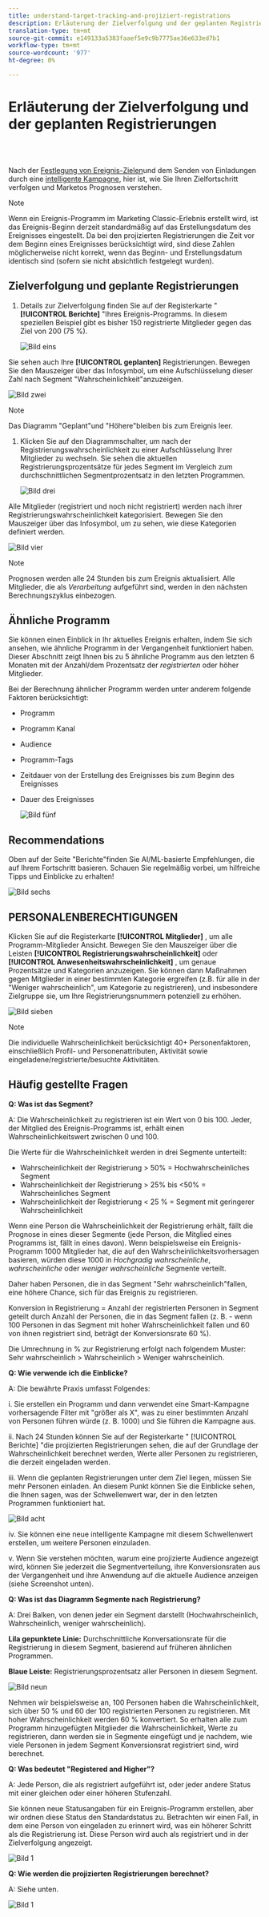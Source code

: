 ```yaml
---
title: understand-target-tracking-and-projiziert-registrations
description: Erläuterung der Zielverfolgung und der geplanten Registrierungen
translation-type: tm+mt
source-git-commit: e149133a5383faaef5e9c9b7775ae36e633ed7b1
workflow-type: tm+mt
source-wordcount: '977'
ht-degree: 0%

---
```



# Erläuterung der Zielverfolgung und der geplanten Registrierungen

<br> 

Nach der [Festlegung von Ereignis-Zielen](/help/sky/setting-event-goals.md)und dem Senden von Einladungen durch eine [intelligente Kampagne](/help/sky/create-a-smart-campaign.md), hier ist, wie Sie Ihren Zielfortschritt verfolgen und Marketos Prognosen verstehen.

>[!NOTE]
>
>Wenn ein Ereignis-Programm im Marketing Classic-Erlebnis erstellt wird, ist das Ereignis-Beginn derzeit standardmäßig auf das Erstellungsdatum des Ereignisses eingestellt. Da bei den projizierten Registrierungen die Zeit vor dem Beginn eines Ereignisses berücksichtigt wird, sind diese Zahlen möglicherweise nicht korrekt, wenn das Beginn- und Erstellungsdatum identisch sind (sofern sie nicht absichtlich festgelegt wurden).

## Zielverfolgung und geplante Registrierungen

1. Details zur Zielverfolgung finden Sie auf der Registerkarte &quot; **[!UICONTROL Berichte]** &quot;Ihres Ereignis-Programms. In diesem speziellen Beispiel gibt es bisher 150 registrierte Mitglieder gegen das Ziel von 200 (75 %).

   ![Bild eins](/help/sky/assets/predictive-audiences/understanding-goal-tracking-and-projected-registrations/understanding-goal-tracking-and-projected-registrations-1.png)

Sie sehen auch Ihre **[!UICONTROL geplanten]** Registrierungen. Bewegen Sie den Mauszeiger über das Infosymbol, um eine Aufschlüsselung dieser Zahl nach Segment &quot;Wahrscheinlichkeit&quot;anzuzeigen.

![Bild zwei](/help/sky/assets/predictive-audiences/understanding-goal-tracking-and-projected-registrations/understanding-goal-tracking-and-projected-registrations-2.png)

>[!NOTE]
>
>Das Diagramm &quot;Geplant&quot;und &quot;Höhere&quot;bleiben bis zum Ereignis leer.

1. Klicken Sie auf den Diagrammschalter, um nach der Registrierungswahrscheinlichkeit zu einer Aufschlüsselung Ihrer Mitglieder zu wechseln. Sie sehen die aktuellen Registrierungsprozentsätze für jedes Segment im Vergleich zum durchschnittlichen Segmentprozentsatz in den letzten Programmen.

   ![Bild drei](/help/sky/assets/predictive-audiences/understanding-goal-tracking-and-projected-registrations/understanding-goal-tracking-and-projected-registrations-3.png)

Alle Mitglieder (registriert und noch nicht registriert) werden nach ihrer Registrierungswahrscheinlichkeit kategorisiert. Bewegen Sie den Mauszeiger über das Infosymbol, um zu sehen, wie diese Kategorien definiert werden.

![Bild vier](/help/sky/assets/predictive-audiences/understanding-goal-tracking-and-projected-registrations/understanding-goal-tracking-and-projected-registrations-4.png)

>[!NOTE]
>
>Prognosen werden alle 24 Stunden bis zum Ereignis aktualisiert. Alle Mitglieder, die als _Verarbeitung_ aufgeführt sind, werden in den nächsten Berechnungszyklus einbezogen.

## Ähnliche Programm

Sie können einen Einblick in Ihr aktuelles Ereignis erhalten, indem Sie sich ansehen, wie ähnliche Programm in der Vergangenheit funktioniert haben. Dieser Abschnitt zeigt Ihnen bis zu 5 ähnliche Programm aus den letzten 6 Monaten mit der Anzahl/dem Prozentsatz der _registrierten_ oder höher Mitglieder.

Bei der Berechnung ähnlicher Programm werden unter anderem folgende Faktoren berücksichtigt:

* Programm
* Programm Kanal
* Audience
* Programm-Tags
* Zeitdauer von der Erstellung des Ereignisses bis zum Beginn des Ereignisses
* Dauer des Ereignisses

   ![Bild fünf](/help/sky/assets/predictive-audiences/understanding-goal-tracking-and-projected-registrations/understanding-goal-tracking-and-projected-registrations-5.png)

## Recommendations

Oben auf der Seite &quot;Berichte&quot;finden Sie AI/ML-basierte Empfehlungen, die auf Ihrem Fortschritt basieren. Schauen Sie regelmäßig vorbei, um hilfreiche Tipps und Einblicke zu erhalten!

![Bild sechs](/help/sky/assets/predictive-audiences/understanding-goal-tracking-and-projected-registrations/understanding-goal-tracking-and-projected-registrations-6.png)

## PERSONALENBERECHTIGUNGEN

Klicken Sie auf die Registerkarte **[!UICONTROL Mitglieder]** , um alle Programm-Mitglieder Ansicht. Bewegen Sie den Mauszeiger über die Leisten **[!UICONTROL Registrierungswahrscheinlichkeit]** oder **[!UICONTROL Anwesenheitswahrscheinlichkeit]** , um genaue Prozentsätze und Kategorien anzuzeigen. Sie können dann Maßnahmen gegen Mitglieder in einer bestimmten Kategorie ergreifen (z.B. für alle in der &quot;Weniger wahrscheinlich&quot;, um Kategorie zu registrieren), und insbesondere Zielgruppe sie, um Ihre Registrierungsnummern potenziell zu erhöhen.

![Bild sieben](/help/sky/assets/predictive-audiences/understanding-goal-tracking-and-projected-registrations/understanding-goal-tracking-and-projected-registrations-7.png)

>[!NOTE]
>
>Die individuelle Wahrscheinlichkeit berücksichtigt 40+ Personenfaktoren, einschließlich Profil- und Personenattributen, Aktivität sowie eingeladene/registrierte/besuchte Aktivitäten.

## Häufig gestellte Fragen

**Q: Was ist das Segment?**

A: Die Wahrscheinlichkeit zu registrieren ist ein Wert von 0 bis 100. Jeder, der Mitglied des Ereignis-Programms ist, erhält einen Wahrscheinlichkeitswert zwischen 0 und 100.

Die Werte für die Wahrscheinlichkeit werden in drei Segmente unterteilt:

* Wahrscheinlichkeit der Registrierung > 50% = Hochwahrscheinliches Segment
* Wahrscheinlichkeit der Registrierung > 25% bis &lt;50% = Wahrscheinliches Segment
* Wahrscheinlichkeit der Registrierung &lt; 25 % = Segment mit geringerer Wahrscheinlichkeit

Wenn eine Person die Wahrscheinlichkeit der Registrierung erhält, fällt die Prognose in eines dieser Segmente (jede Person, die Mitglied eines Programms ist, fällt in eines davon). Wenn beispielsweise ein Ereignis-Programm 1000 Mitglieder hat, die auf den Wahrscheinlichkeitsvorhersagen basieren, würden diese 1000 in _Hochgradig wahrscheinliche_, _wahrscheinliche_ oder _weniger wahrscheinliche_ Segmente verteilt.

Daher haben Personen, die in das Segment &quot;Sehr wahrscheinlich&quot;fallen, eine höhere Chance, sich für das Ereignis zu registrieren.

Konversion in Registrierung = Anzahl der registrierten Personen in Segment geteilt durch Anzahl der Personen, die in das Segment fallen (z. B. - wenn 100 Personen in das Segment mit hoher Wahrscheinlichkeit fallen und 60 von ihnen registriert sind, beträgt der Konversionsrate 60 %).

Die Umrechnung in % zur Registrierung erfolgt nach folgendem Muster: Sehr wahrscheinlich > Wahrscheinlich > Weniger wahrscheinlich.

**Q: Wie verwende ich die Einblicke?**

A: Die bewährte Praxis umfasst Folgendes:

i. Sie erstellen ein Programm und dann verwendet eine Smart-Kampagne vorhersagende Filter mit &quot;größer als X&quot;, was zu einer bestimmten Anzahl von Personen führen würde (z. B. 1000) und Sie führen die Kampagne aus.

ii. Nach 24 Stunden können Sie auf der Registerkarte &quot; [!UICONTROL Berichte] &quot;die projizierten Registrierungen sehen, die auf der Grundlage der Wahrscheinlichkeit berechnet werden, Werte aller Personen zu registrieren, die derzeit eingeladen werden.

iii. Wenn die geplanten Registrierungen unter dem Ziel liegen, müssen Sie mehr Personen einladen. An diesem Punkt können Sie die Einblicke sehen, die Ihnen sagen, was der Schwellenwert war, der in den letzten Programmen funktioniert hat.

![Bild acht](/help/sky/assets/predictive-audiences/understanding-goal-tracking-and-projected-registrations/understanding-goal-tracking-and-projected-registrations-8.png)

iv. Sie können eine neue intelligente Kampagne mit diesem Schwellenwert erstellen, um weitere Personen einzuladen.

v. Wenn Sie verstehen möchten, warum eine projizierte Audience angezeigt wird, können Sie jederzeit die Segmentverteilung, ihre Konversionsraten aus der Vergangenheit und ihre Anwendung auf die aktuelle Audience anzeigen (siehe Screenshot unten).

**Q: Was ist das Diagramm Segmente nach Registrierung?**

A: Drei Balken, von denen jeder ein Segment darstellt (Hochwahrscheinlich, Wahrscheinlich, weniger wahrscheinlich).

**Lila gepunktete Linie:** Durchschnittliche Konversationsrate für die Registrierung in diesem Segment, basierend auf früheren ähnlichen Programmen.

**Blaue Leiste:** Registrierungsprozentsatz aller Personen in diesem Segment.

![Bild neun](/help/sky/assets/predictive-audiences/understanding-goal-tracking-and-projected-registrations/understanding-goal-tracking-and-projected-registrations-9.png)

Nehmen wir beispielsweise an, 100 Personen haben die Wahrscheinlichkeit, sich über 50 % und 60 der 100 registrierten Personen zu registrieren. Mit hoher Wahrscheinlichkeit werden 60 % konvertiert. So erhalten alle zum Programm hinzugefügten Mitglieder die Wahrscheinlichkeit, Werte zu registrieren, dann werden sie in Segmente eingefügt und je nachdem, wie viele Personen in jedem Segment Konversionsrat registriert sind, wird berechnet.

**Q: Was bedeutet &quot;Registered and Higher&quot;?**

A: Jede Person, die als registriert aufgeführt ist, oder jeder andere Status mit einer gleichen oder einer höheren Stufenzahl.

Sie können neue Statusangaben für ein Ereignis-Programm erstellen, aber wir ordnen diese Status den Standardstatus zu. Betrachten wir einen Fall, in dem eine Person von eingeladen zu erinnert wird, was ein höherer Schritt als die Registrierung ist. Diese Person wird auch als registriert und in der Zielverfolgung angezeigt.

![Bild 1](/help/sky/assets/predictive-audiences/understanding-goal-tracking-and-projected-registrations/understanding-goal-tracking-and-projected-registrations-10.png)

**Q: Wie werden die projizierten Registrierungen berechnet?**

A: Siehe unten.

![Bild 1](/help/sky/assets/predictive-audiences/understanding-goal-tracking-and-projected-registrations/understanding-goal-tracking-and-projected-registrations-11.png)

